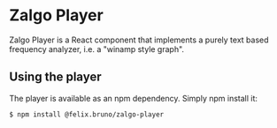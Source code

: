 # Zalgo Player

Zalgo Player is a React component that implements a purely text based frequency analyzer, i.e. a "winamp style graph".

## Using the player

The player is available as an npm dependency. Simply npm install it:

```bash
$ npm install @felix.bruno/zalgo-player
```
